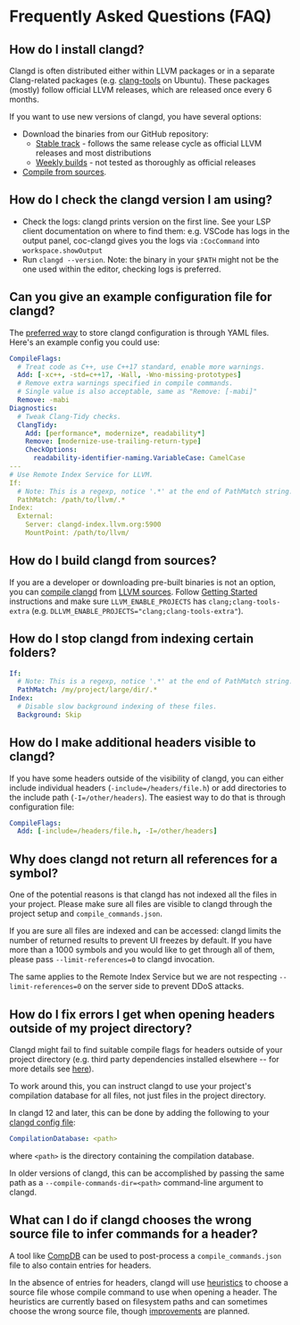 # Frequently Asked Questions (FAQ)

## How do I install clangd?

Clangd is often distributed either within LLVM packages or in a separate
Clang-related packages (e.g.
[clang-tools](https://packages.ubuntu.com/search?keywords=clang-tools) on
Ubuntu). These packages (mostly) follow official LLVM releases, which are
released once every 6 months.

If you want to use new versions of clangd, you have several options:

- Download the binaries from our GitHub repository:
  - [Stable track](https://github.com/clangd/clangd/releases/latest) - follows
    the same release cycle as official LLVM releases and most distributions
  - [Weekly builds](https://github.com/clangd/clangd/releases) - not tested as
    thoroughly as official releases
- [Compile from sources](#how-do-i-build-clangd-from-sources).

## How do I check the clangd version I am using?

- Check the logs: clangd prints version on the first line. See your LSP client
  documentation on where to find them: e.g. VSCode has logs in the output panel,
  coc-clangd gives you the logs via `:CocCommand` into `workspace.showOutput`
- Run `clangd --version`. Note: the binary in your `$PATH` might not be the one
  used within the editor, checking logs is preferred.

## Can you give an example configuration file for clangd?

The [preferred way](https://clangd.llvm.org/config) to store clangd
configuration is through YAML files. Here's an example config you could use:

```yaml
CompileFlags:
  # Treat code as C++, use C++17 standard, enable more warnings.
  Add: [-xc++, -std=c++17, -Wall, -Wno-missing-prototypes]
  # Remove extra warnings specified in compile commands.
  # Single value is also acceptable, same as "Remove: [-mabi]"
  Remove: -mabi
Diagnostics:
  # Tweak Clang-Tidy checks.
  ClangTidy:
    Add: [performance*, modernize*, readability*]
    Remove: [modernize-use-trailing-return-type]
    CheckOptions:
      readability-identifier-naming.VariableCase: CamelCase
---
# Use Remote Index Service for LLVM.
If:
  # Note: This is a regexp, notice '.*' at the end of PathMatch string.
  PathMatch: /path/to/llvm/.*
Index:
  External:
    Server: clangd-index.llvm.org:5900
    MountPoint: /path/to/llvm/
```

## How do I build clangd from sources?

If you are a developer or downloading pre-built binaries is not an option, you
can [compile
clangd](https://github.com/llvm/llvm-project/blob/main/clang-tools-extra/clangd/README.md#building-and-testing-clangd)
from [LLVM
sources](https://github.com/llvm/llvm-project/tree/main/clang-tools-extra/clangd).
Follow [Getting
Started](https://llvm.org/docs/GettingStarted.html#getting-the-source-code-and-building-llvm)
instructions and make sure `LLVM_ENABLE_PROJECTS` has `clang;clang-tools-extra`
(e.g. `DLLVM_ENABLE_PROJECTS="clang;clang-tools-extra"`).

## How do I stop clangd from indexing certain folders?

```yaml
If:
  # Note: This is a regexp, notice '.*' at the end of PathMatch string.
  PathMatch: /my/project/large/dir/.*
Index:
  # Disable slow background indexing of these files.
  Background: Skip
```

## How do I make additional headers visible to clangd?

If you have some headers outside of the visibility of clangd, you can either
include individual headers (`-include=/headers/file.h`) or add
directories to the include path (`-I=/other/headers`). The easiest way to do
that is through configuration file:

```yaml
CompileFlags:
  Add: [-include=/headers/file.h, -I=/other/headers]
```

## Why does clangd not return all references for a symbol?

One of the potential reasons is that clangd has not indexed all the files in
your project. Please make sure all files are visible to clangd through the
project setup and `compile_commands.json`.

If you are sure all files are indexed and can be accessed: clangd limits the
number of returned results to prevent UI freezes by default.  If you have more
than a 1000 symbols and you would like to get through all of them, please pass
`--limit-references=0` to clangd invocation.

The same applies to the Remote Index Service but we are not respecting
`--limit-references=0` on the server side to prevent DDoS attacks.

## How do I fix errors I get when opening headers outside of my project directory?

Clangd might fail to find suitable compile flags for headers outside of your 
project directory (e.g. third party dependencies installed elsewhere -- for more 
details see [here](https://clangd.llvm.org/design/compile-commands#headers-outside-the-project-directory)).

To work around this, you can instruct clangd to use your project's compilation
database for all files, not just files in the project directory.

In clangd 12 and later, this can be done by adding the following to your
[clangd config file](https://clangd.llvm.org/config.html):

```yaml
CompilationDatabase: <path>
```

where `<path>` is the directory containing the compilation database.

In older versions of clangd, this can be accomplished by passing the same
path as a `--compile-commands-dir=<path>` command-line argument to clangd.

## What can I do if clangd chooses the wrong source file to infer commands for a header?

A tool like
[CompDB](https://github.com/Sarcasm/compdb#generate-a-compilation-database-with-header-files)
can be used to post-process a `compile_commands.json` file to also contain
entries for headers.

In the absence of entries for headers, clangd will use 
[heuristics](https://clangd.llvm.org/design/compile-commands#commands-for-header-files)
to choose a source file whose compile command to use when opening a header.
The heuristics are currently based on filesystem paths and can sometimes
choose the wrong source file, though 
[improvements](https://github.com/clangd/clangd/issues/123) are planned.